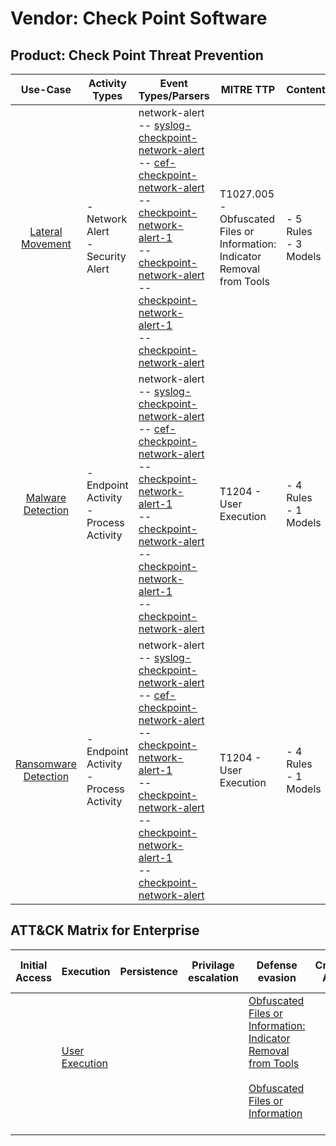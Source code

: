 Vendor: Check Point Software
============================
Product: Check Point Threat Prevention
--------------------------------------
|                              Use-Case                               | Activity Types                            | Event Types/Parsers                                                                                                                                                                                                                                                                                                                                                                                                                                                                                                                                                                              | MITRE TTP                                                                     | Content                   |
|:-------------------------------------------------------------------:| ----------------------------------------- | ------------------------------------------------------------------------------------------------------------------------------------------------------------------------------------------------------------------------------------------------------------------------------------------------------------------------------------------------------------------------------------------------------------------------------------------------------------------------------------------------------------------------------------------------------------------------------------------------ | ----------------------------------------------------------------------------- | ------------------------- |
|     [Lateral Movement](../UseCases/usecase_lateral_movement.md)     | - Network Alert<br>- Security Alert       |  network-alert<br> -- [syslog-checkpoint-network-alert](../Parsers/parserContent_syslog-checkpoint-network-alert.md)<br> -- [cef-checkpoint-network-alert](../Parsers/parserContent_cef-checkpoint-network-alert.md)<br> -- [checkpoint-network-alert-1](../Parsers/parserContent_checkpoint-network-alert-1.md)<br> -- [checkpoint-network-alert](../Parsers/parserContent_checkpoint-network-alert.md)<br> -- [checkpoint-network-alert-1](../Parsers/parserContent_checkpoint-network-alert-1.md)<br> -- [checkpoint-network-alert](../Parsers/parserContent_checkpoint-network-alert.md)<br> | T1027.005 - Obfuscated Files or Information: Indicator Removal from Tools<br> |  - 5 Rules<br> - 3 Models |
|    [Malware Detection](../UseCases/usecase_malware_detection.md)    | - Endpoint Activity<br>- Process Activity |  network-alert<br> -- [syslog-checkpoint-network-alert](../Parsers/parserContent_syslog-checkpoint-network-alert.md)<br> -- [cef-checkpoint-network-alert](../Parsers/parserContent_cef-checkpoint-network-alert.md)<br> -- [checkpoint-network-alert-1](../Parsers/parserContent_checkpoint-network-alert-1.md)<br> -- [checkpoint-network-alert](../Parsers/parserContent_checkpoint-network-alert.md)<br> -- [checkpoint-network-alert-1](../Parsers/parserContent_checkpoint-network-alert-1.md)<br> -- [checkpoint-network-alert](../Parsers/parserContent_checkpoint-network-alert.md)<br> | T1204 - User Execution<br>                                                    |  - 4 Rules<br> - 1 Models |
| [Ransomware Detection](../UseCases/usecase_ransomware_detection.md) | - Endpoint Activity<br>- Process Activity |  network-alert<br> -- [syslog-checkpoint-network-alert](../Parsers/parserContent_syslog-checkpoint-network-alert.md)<br> -- [cef-checkpoint-network-alert](../Parsers/parserContent_cef-checkpoint-network-alert.md)<br> -- [checkpoint-network-alert-1](../Parsers/parserContent_checkpoint-network-alert-1.md)<br> -- [checkpoint-network-alert](../Parsers/parserContent_checkpoint-network-alert.md)<br> -- [checkpoint-network-alert-1](../Parsers/parserContent_checkpoint-network-alert-1.md)<br> -- [checkpoint-network-alert](../Parsers/parserContent_checkpoint-network-alert.md)<br> | T1204 - User Execution<br>                                                    |  - 4 Rules<br> - 1 Models |

ATT&CK Matrix for Enterprise
----------------------------
| Initial Access | Execution                                                           | Persistence | Privilage escalation | Defense evasion                                                                                                                                                                                            | Credential Access | Discovery | Lateral Movement | Collection | Command and Control | Exfiltration | Impact |
| -------------- | ------------------------------------------------------------------- | ----------- | -------------------- | ---------------------------------------------------------------------------------------------------------------------------------------------------------------------------------------------------------- | ----------------- | --------- | ---------------- | ---------- | ------------------- | ------------ | ------ |
|                | [User Execution](https://attack.mitre.org/techniques/T1204)<br><br> |             |                      | [Obfuscated Files or Information: Indicator Removal from Tools](https://attack.mitre.org/techniques/T1027/005)<br><br>[Obfuscated Files or Information](https://attack.mitre.org/techniques/T1027)<br><br> |                   |           |                  |            |                     |              |        |